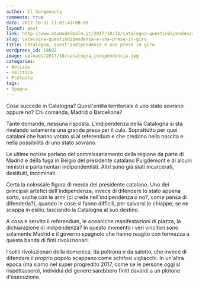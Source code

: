 ```yaml
---
author: Il Gorgonauta
comments: true
date: 2017-10-31 11:01:41+00:00
layout: post
link: http://www.atomodelmale.it/2017/10/31/catalogna-questindipendenza-e-una-presa-in-giro/
slug: catalogna-questindipendenza-e-una-presa-in-giro
title: Catalogna, quest'indipendenza è una presa in giro
wordpress_id: 18692
image: uploads/2017/10/catalogna_independencia.jpg
categories:
- Notizie
- Politica
- Protesta
tags:
- Spagna
---
```


Cosa succede in Catalogna? Quest'entità territoriale è uno stato sovrano oppure no? Chi comanda, Madrid o Barcellona?

Tante domande, nessuna risposta. L'indipendenza della Catalogna si sta rivelando solamente una grande presa per il culo. Soprattutto per quei catalani che hanno votato si al referendum e che credono nella nascita e nella possibilità di uno stato sovrano.

Le ultime notizie parlano del commissariamento della regione da parte di Madrid e della fuga in Belgio del presidente catalano Puigdemont e di alcuni ministri e parlamentari indipendentisti. Altri sono già stati incarcerati, destituiti, incriminati.

Certa la colossale figura di merda del presidente catalano. Uno dei principali artefici dell'indipendenza, invece di difendere lo stato appena sorto, anche con le armi (ci crede nell'indipendenza o no?, come pensa di difenderla?), quando le cose si fanno difficili, per salvarsi le chiappe, se ne scappa in esilio, lasciando la Catalogna al suo destino.

A cosa è servito il referendum, le oceaniche manifestazioni di piazza, la dichiarazione di indipendenza? In questo momento i veri vincitori sono solamente Madrid e il governo spagnolo che hanno reagito con fermezza a questa banda di finti rivoluzionari.

I soliti rivoluzionari della domenica, da poltrona o da salotto, che invece di difendere il proprio popolo scappano come schifosi vigliacchi. In un'altra epoca (ma siamo nel super progredito 2017, come se le persone oggi si rispettassero), individui del genere sarebbero finiti davanti a un plotone d'esecuzione.
